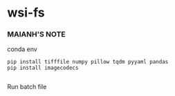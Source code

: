 # wsi-fs

### MAIANH'S NOTE
conda env 

```
pip install tifffile numpy pillow tqdm pyyaml pandas
pip install imagecodecs
 
``` 

Run batch file 
